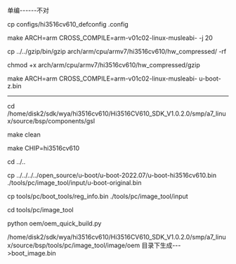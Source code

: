 单编------不对

cp configs/hi3516cv610_defconfig .config

make ARCH=arm CROSS_COMPILE=arm-v01c02-linux-musleabi- -j 20

cp ../../gzip/bin/gzip arch/arm/cpu/armv7/hi3516cv610/hw_compressed/ -rf

chmod +x arch/arm/cpu/armv7/hi3516cv610/hw_compressed/gzip

make ARCH=arm CROSS_COMPILE=arm-v01c02-linux-musleabi- u-boot-z.bin


--------------------------------------------------------------------------------------------------


cd /home/disk2/sdk/wya/hi3516cv610/Hi3516CV610_SDK_V1.0.2.0/smp/a7_linux/source/bsp/components/gsl

make clean

make CHIP=hi3516cv610

cd ../..

cp ../../../../open_source/u-boot/u-boot-2022.07/u-boot-hi3516cv610.bin ./tools/pc/image_tool/input/u-boot-original.bin

cp tools/pc/boot_tools/reg_info.bin ./tools/pc/image_tool/input

cd tools/pc/image_tool

python oem/oem_quick_build.py


/home/disk2/sdk/wya/hi3516cv610/Hi3516CV610_SDK_V1.0.2.0/smp/a7_linux/source/bsp/tools/pc/image_tool/image/oem
目录下生成--->boot_image.bin
